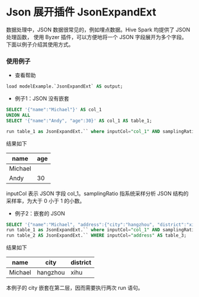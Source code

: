 # Json 展开插件 JsonExpandExt 
数据处理中，JSON 数据很常见的，例如埋点数据。Hive Spark 均提供了 JSON 处理函数，
使用 Byzer 插件，可以方便地将一个 JSON 字段展开为多个字段。
下面以例子介绍其使用方式。

### 使用例子
- 查看帮助

```sql
load modelExample.`JsonExpandExt` AS output;
```

- 例子1：JSON 没有嵌套

```sql
SELECT '{"name":"Michael"}' AS col_1
UNION ALL
SELECT '{"name":"Andy", "age":30}' AS col_1 AS table_1;

run table_1 as JsonExpandExt.`` where inputCol="col_1" AND samplingRatio = "1.0" as table_2;
```

结果如下

|name | age| 
|---|---|
|Michael | |
|Andy |30|

inputCol 表示 JSON 字段 col_1。samplingRatio 指系统采样分析 JSON 结构的采样率，为大于 0 小于 1 的小数。

- 例子2：嵌套的 JSON

```sql
SELECT '{"name":"Michael", "address":{"city":"hangzhou", "district":"xihu"} } ' AS col_1 AS table_1;
run table_1 as JsonExpandExt.`` where inputCol="col_1" AND samplingRatio = "1.0" as table_2;
run table_2 AS JsonExpandExt.`` WHERE inputCol="address" AS table_3;
```

结果如下

|name|city|district|
|---|---|---|
|Michael|hangzhou|xihu|

本例子的 city 嵌套在第二层，因而需要执行两次 run 语句。

